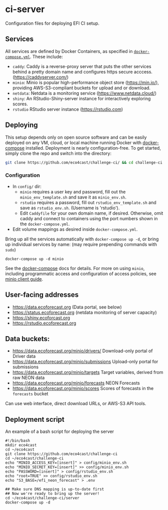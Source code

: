 # ci-server

Configuration files for deploying EFI CI setup.

## Services

All services are defined by Docker Containers, as specified in [`docker-compose.yml`](docker-compose.yml).  These include:

- `caddy`:  Caddy is a reverse-proxy server that puts the other services behind a pretty domain name and configures https secure acccess. (https://caddyserver.com/)
- `minio`: Minio is popular high-performance object store (https://min.io/), providing AWS-S3-compliant buckets for upload and or download.
- `netdata`: Netdata is a monitoring service (https://www.netdata.cloud/)
- `shiny`: An RStudio-Shiny-server instance for interactively exploring scores.  
- `rstudio` RStudio server instance (https://rstudio.com)


## Deploying

This setup depends only on open source software and can be easily deployed on any VM, cloud, or local machine running Docker with [docker-compose](https://docs.docker.com/compose/) installed.  Deployment is nearly configuration-free. To get started, simply clone the repo and switch into the directory: 

```bash
git clone https://github.com/eco4cast/challenge-ci/ && cd challenge-ci
```

### Configuration

- In `config/` dir:
  - `minio` requires a user key and password, fill out the `minio_env_template.sh` and save it as `minio_env.sh`.  
  - `rstudio` requires a password, fill out `rstudio_env_template.sh` and save as `rstudio_env.sh`.  (Username is 'rstudio').
  - Edit `Caddyfile` for your own domain name, if desired.  Otherwise, omit caddy and connect to containers using the port numbers shown in the `docker-compose.yml`.
- Edit volume mappings as desired inside `docker-compose.yml`.  

Bring up all the services automatically with `docker-compose up -d`, or bring up individual services by name: (may require prepending commands with `sudo`)

```
docker-compose up -d minio
```

See the [docker-compose](https://docs.docker.com/compose/) docs for details.  For more on using `minio`, including programmatic access and configuration of access policies, see [minio client guide](https://docs.min.io/docs/minio-client-quickstart-guide.html).  




## User-facing addresses

- https://data.ecoforecast.org  (Data portal, see below)
- https://status.ecoforecast.org (netdata monitoring of server capacity)
- https://shiny.ecoforcast.org
- https://rstudio.ecoforecast.org

## Data buckets:

- https://data.ecoforecast.org/minio/drivers/  Download-only portal of Driver data  
- https://data.ecoforecast.org/minio/submissions Upload-only portal for submissions
- https://data.ecoforecast.org/minio/targets Target variables, derived from raw NEON data
- https://data.ecoforecast.org/minio/forecasts NEON Forecasts
- https://data.ecoforecast.org/minio/scores Scores of forecasts in the `forecasts` bucket

Can use web interface, direct download URLs, or AWS-S3 API tools.

## Deployment script

An example of a bash script for deploying the server

```
#!/bin/bash
mkdir eco4cast
cd ~/eco4cast
git clone https://github.com/eco4cast/challenge-ci
cd ~/eco4cast/challenge-ci
echo "MINIO_ACCESS_KEY=[insert]" > config/minio_env.sh
echo "MINIO_SECRET_KEY=[insert]" >> config/minio_env.sh
echo "PASSWORD=[insert]" > config/rstudio_env.sh
echo "root=TRUE" >> config/rstudio_env.sh
echo "S3_BASE=/efi_neon_forecast" > .env

## Make sure DNS mapping is up-to-date first
## Now we're ready to bring up the server!
cd ~/eco4cast/challenge-ci/server
docker-compose up -d
```

